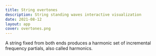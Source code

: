 ```yaml
---
title: String overtones
description: String standing waves interactive visualization
date: 2021-08-12
layout: app
cover: overtones.png
---
```



<sound-overtones />

A string fixed from both ends produces a harmonic set of incremental frequency partials, also called harmonics.
